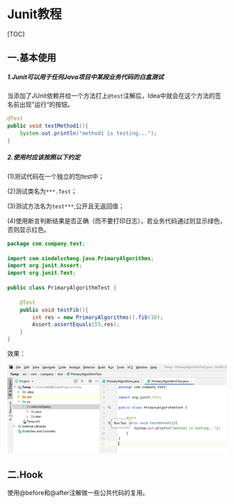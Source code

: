 # Junit教程

[TOC]

## 一.基本使用

##### 1.Junit可以用于任何Java项目中某段业务代码的白盒测试

当添加了JUnit依赖并给一个方法打上`@test`注解后，Idea中就会在这个方法的签名前出现”运行“的按钮。

```java
@Test
public void testMethod1(){
    System.out.println("method1 is testing...");
}
```

##### 2.使用时应该按照以下约定

(1)测试代码在一个独立的包test中；

(2)测试类名为`***.Test`；

(3)测试方法名为`test***`,公开且无返回值；

(4)使用断言判断结果是否正确（而不要打印日志），若业务代码通过则显示绿色，否则显示红色。

```java
package com.company.test;

import com.xindelvcheng.java.PrimaryAlgorithms;
import org.junit.Assert;
import org.junit.Test;

public class PrimaryAlgorithmTest {

    @Test
    public void testFib(){
        int res = new PrimaryAlgorithms().fib(10);
        Assert.assertEquals(55,res);
    }
}
```

效果：

![image-20200501150318176](JUnit教程.assets/image-20200501150318176.png)

## 二.Hook

使用@before和@after注解做一些公共代码的复用。